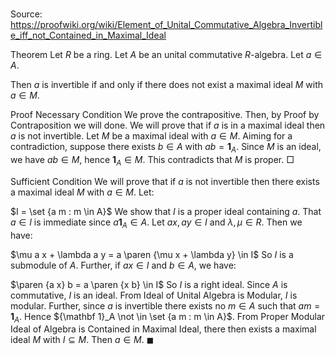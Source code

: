 # 

Source: https://proofwiki.org/wiki/Element_of_Unital_Commutative_Algebra_Invertible_iff_not_Contained_in_Maximal_Ideal



Theorem
Let $R$ be a ring.
Let $A$ be an unital commutative $R$-algebra.
Let $a \in A$.

Then $a$ is invertible if and only if there does not exist a maximal ideal $M$ with $a \in M$. 


Proof
Necessary Condition
We prove the contrapositive.
Then, by Proof by Contraposition we will done. 
We will prove that if $a$ is in a maximal ideal then $a$ is not invertible.
Let $M$ be a maximal ideal with $a \in M$. 
Aiming for a contradiction, suppose there exists $b \in A$ with $a b = {\mathbf 1}_A$.
Since $M$ is an ideal, we have $a b \in M$, hence ${\mathbf 1}_A \in M$.
This contradicts that $M$ is proper.
$\Box$

Sufficient Condition
We will prove that if $a$ is not invertible then there exists a maximal ideal $M$ with $a \in M$.
Let:

$I = \set {a m : m \in A}$
We show that $I$ is a proper ideal containing $a$.
That $a \in I$ is immediate since $a {\mathbf 1}_A \in A$.
Let $a x, a y \in I$ and $\lambda, \mu \in R$.
Then we have:

$\mu a x + \lambda a y = a \paren {\mu x + \lambda y} \in I$
So $I$ is a submodule of $A$. 
Further, if $a x \in I$ and $b \in A$, we have:

$\paren {a x} b = a \paren {x b} \in I$
So $I$ is a right ideal.
Since $A$ is commutative, $I$ is an ideal.
From Ideal of Unital Algebra is Modular, $I$ is modular. 
Further, since $a$ is invertible there exists no $m \in A$ such that $a m = {\mathbf 1}_A$.
Hence ${\mathbf 1}_A \not \in \set {a m : m \in A}$.
From Proper Modular Ideal of Algebra is Contained in Maximal Ideal, there then exists a maximal ideal $M$ with $I \subseteq M$. 
Then $a \in M$.
$\blacksquare$





